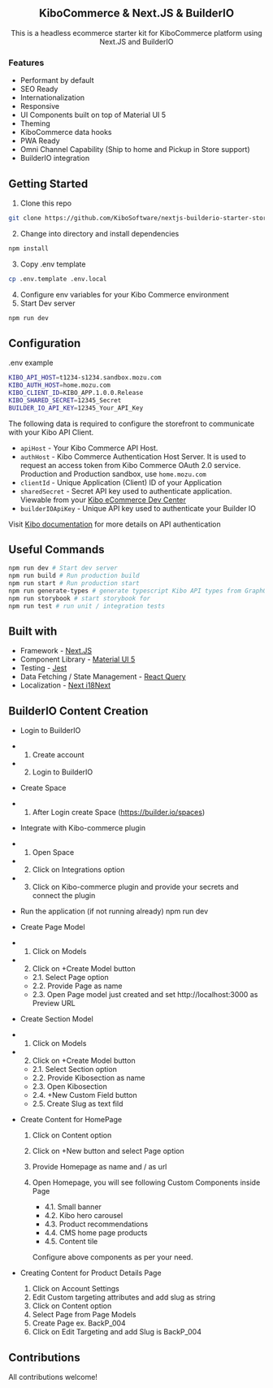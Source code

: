 <h2 align="center">KiboCommerce & Next.JS & BuilderIO</h2>

<p align="center">
This is a headless ecommerce starter kit for KiboCommerce platform using Next.JS and BuilderIO <br>
</p>

### Features

- Performant by default
- SEO Ready
- Internationalization
- Responsive
- UI Components built on top of Material UI 5
- Theming
- KiboCommerce data hooks
- PWA Ready
- Omni Channel Capability (Ship to home and Pickup in Store support)
- BuilderIO integration

## Getting Started

1. Clone this repo

```bash
git clone https://github.com/KiboSoftware/nextjs-builderio-starter-storefront.git
```

2. Change into directory and install dependencies

```bash
npm install
```

3. Copy .env template

```bash
cp .env.template .env.local
```

4. Configure env variables for your Kibo Commerce environment
5. Start Dev server

```bash
npm run dev
```

## Configuration

.env example

```bash
KIBO_API_HOST=t1234-s1234.sandbox.mozu.com
KIBO_AUTH_HOST=home.mozu.com
KIBO_CLIENT_ID=KIBO_APP.1.0.0.Release
KIBO_SHARED_SECRET=12345_Secret
BUILDER_IO_API_KEY=12345_Your_API_Key
```

The following data is required to configure the storefront to communicate with your Kibo API Client.

- `apiHost` - Your Kibo Commerce API Host.
- `authHost` - Kibo Commerce Authentication Host Server. It is used to request an access token from Kibo Commerce OAuth 2.0 service. Production and Production sandbox, use `home.mozu.com`
- `clientId` - Unique Application (Client) ID of your Application
- `sharedSecret` - Secret API key used to authenticate application. Viewable from your [Kibo eCommerce Dev Center](https://mozu.com/login)
- `builderIOApiKey` - Unique API key used to authenticate your Builder IO

Visit [Kibo documentation](https://docs.kibocommerce.com/help) for more details on API authentication

## Useful Commands

```bash
npm run dev # Start dev server
npm run build # Run production build
npm run start # Run production start
npm run generate-types # generate typescript Kibo API types from GraphQL Schema
npm run storybook # start storybook for
npm run test # run unit / integration tests
```

## Built with

- Framework - [Next.JS](https://nextjs.org/docs)
- Component Library - [Material UI 5](https://mui.com/material-ui/getting-started/overview/)
- Testing - [Jest](https://jestjs.io/docs/getting-started)
- Data Fetching / State Management - [React Query](https://react-query-v3.tanstack.com/overview)
- Localization - [Next i18Next](https://github.com/i18next/next-i18next)

## BuilderIO Content Creation

- Login to BuilderIO
- 1. Create account
- 2. Login to BuilderIO

- Create Space
- 1. After Login create Space (https://builder.io/spaces)

- Integrate with Kibo-commerce plugin
- 1. Open Space
- 2. Click on Integrations option
- 3. Click on Kibo-commerce plugin and provide your secrets and connect the plugin

- Run the application (if not running already)
  npm run dev

- Create Page Model
- 1. Click on Models
- 2. Click on +Create Model button

  - 2.1. Select Page option
  - 2.2. Provide Page as name
  - 2.3. Open Page model just created and set http://localhost:3000 as Preview URL

- Create Section Model
- 1. Click on Models
- 2. Click on +Create Model button

  - 2.1. Select Section option
  - 2.2. Provide Kibosection as name
  - 2.3. Open Kibosection
  - 2.4. +New Custom Field button
  - 2.5. Create Slug as text fild

- Create Content for HomePage

  1. Click on Content option
  2. Click on +New button and select Page option
  3. Provide Homepage as name and / as url
  4. Open Homepage, you will see following Custom Components inside Page

     - 4.1. Small banner
     - 4.2. Kibo hero carousel
     - 4.3. Product recommendations
     - 4.4. CMS home page products
     - 4.5. Content tile

     Configure above components as per your need.

- Creating Content for Product Details Page
  1. Click on Account Settings
  2. Edit Custom targeting attributes and add slug as string
  3. Click on Content option
  4. Select Page from Page Models
  5. Create Page ex. BackP_004
  6. Click on Edit Targeting and add Slug is BackP_004

## Contributions

All contributions welcome!
